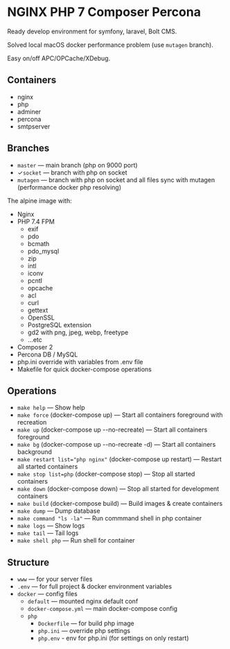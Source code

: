 NGINX PHP 7 Composer Percona
============================

Ready develop environment for symfony, laravel, Bolt CMS.

Solved local macOS docker performance problem (use `mutagen` branch).

Easy on/off APC/OPCache/XDebug.

Containers
----------
* nginx
* php
* adminer
* percona
* smtpserver

Branches
--------
* `master` — main branch (php on 9000 port)
* ✓`socket` — branch with php on socket
* `mutagen` — branch with php on socket and all files sync with mutagen (performance docker php resolving)

The alpine image with:
* Nginx
* PHP 7.4 FPM
  * exif
  * pdo
  * bcmath
  * pdo_mysql
  * zip
  * intl
  * iconv
  * pcntl
  * opcache
  * acl
  * curl
  * gettext
  * OpenSSL
  * PostgreSQL extension
  * gd2 with png, jpeg, webp, freetype
  * ...etc
* Composer 2
* Percona DB / MySQL
* php.ini override with variables from .env file
* Makefile for quick docker-compose operations

Operations
----------
* `make help` — Show help
* `make force` (docker-compose up) — Start all containers foreground with recreation
* `make up` (docker-compose up --no-recreate) — Start all containers foreground
* `make bg` (docker-compose up --no-recreate -d) — Start all containers background
* `make restart list="php nginx"` (docker-compose up restart) — Restart all started containers
* `make stop list=php` (docker-compose stop) — Stop all started containers
* `make down` (docker-compose down) — Stop all started for development containers
* `make build` (docker-compose build) — Build images & create containers
* `make dump` — Dump database
* `make command "ls -la"` — Run commmand shell in php container
* `make logs` — Show logs
* `make tail` — Tail logs
* `make shell php` — Run shell for container

Structure
---------
* `www` — for your server files
* `.env` — for full project & docker environment variables
* `docker` — config files
  * `default` — mounted nginx default conf
  * `docker-compose.yml` — main docker-compose config
  * `php`
    * `Dockerfile` — for build php image
    * `php.ini` — override php settings
    * `php.env` - env for php.ini (for settings on only restart)
